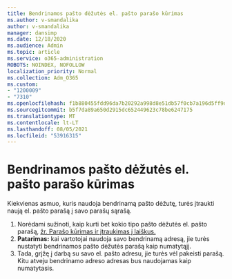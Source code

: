 ```yaml
---
title: Bendrinamos pašto dėžutės el. pašto parašo kūrimas
ms.author: v-smandalika
author: v-smandalika
manager: dansimp
ms.date: 12/18/2020
ms.audience: Admin
ms.topic: article
ms.service: o365-administration
ROBOTS: NOINDEX, NOFOLLOW
localization_priority: Normal
ms.collection: Adm_O365
ms.custom:
- "1200009"
- "7310"
ms.openlocfilehash: f1b880455fdd96da7b20292a998d8e51db57f0cb7a196d5ff9dcb5ad2e484e25
ms.sourcegitcommit: b5f7da89a650d2915dc652449623c78be6247175
ms.translationtype: MT
ms.contentlocale: lt-LT
ms.lasthandoff: 08/05/2021
ms.locfileid: "53916315"
---
```

# <a name="create-an-email-signature-for-a-shared-mailbox"></a>Bendrinamos pašto dėžutės el. pašto parašo kūrimas

Kiekvienas asmuo, kuris naudoja bendrinamą pašto dėžutę, turės įtraukti naują el. pašto parašą į savo parašų sąrašą.

1. Norėdami sužinoti, kaip kurti bet kokio tipo pašto dėžutės el. pašto parašą, [žr. Parašo kūrimas ir įtraukimas į laiškus.](https://support.office.com/article/8ee5d4f4-68fd-464a-a1c1-0e1c80bb27f2)
2. **Patarimas:** kai vartotojai naudoja savo bendrinamą adresą, jie turės nustatyti bendrinamos pašto dėžutės parašą kaip numatytąjį.
3. Tada, grįžę į darbą su savo el. pašto adresu, jie turės vėl pakeisti parašą. Kitu atveju bendrinamo adreso adresas bus naudojamas kaip numatytasis.